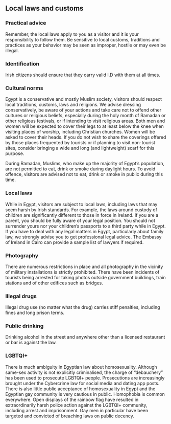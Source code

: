 ## Local laws and customs

### **Practical advice**

Remember, the local laws apply to you as a visitor and it is your responsibility to follow them. Be sensitive to local customs, traditions and practices as your behavior may be seen as improper, hostile or may even be illegal.

### **Identification**

Irish citizens should ensure that they carry valid I.D with them at all times.

### **Cultural norms**

Egypt is a conservative and mostly Muslim society, visitors should respect local traditions, customs, laws and religions. We advise dressing conservatively, be aware of your actions and take care not to offend other cultures or religious beliefs, especially during the holy month of Ramadan or other religious festivals, or if intending to visit religious areas. Both men and women will be expected to cover their legs to at least below the knee when visiting places of worship, including Christian churches. Women will be asked to cover their heads. If you do not wish to share the coverings offered by those places frequented by tourists or if planning to visit non-tourist sites, consider bringing a wide and long (and lightweight) scarf for this purpose.

During Ramadan, Muslims, who make up the majority of Egypt’s population, are not permitted to eat, drink or smoke during daylight hours. To avoid offence, visitors are advised not to eat, drink or smoke in public during this time.

### **Local laws**

While in Egypt, visitors are subject to local laws, including laws that may seem harsh by Irish standards. For example, the laws around custody of children are significantly different to those in force in Ireland. If you are a parent, you should be fully aware of your legal position. You should not surrender yours nor your children’s passports to a third party while in Egypt. If you have to deal with any legal matters in Egypt, particularly about family law, we strongly advise you to get professional legal advice. The Embassy of Ireland in Cairo can provide a sample list of lawyers if required.

### **Photography**

There are numerous restrictions in place and all photography in the vicinity of military installations is strictly prohibited. There have been incidents of tourists being arrested for taking photos outside government buildings, train stations and of other edifices such as bridges.

### **Illegal drugs**

Illegal drug use (no matter what the drug) carries stiff penalties, including fines and long prison terms.

### **Public drinking**

Drinking alcohol in the street and anywhere other than a licensed restaurant or bar is against the law.

### **LGBTQI+**

There is much ambiguity in Egyptian law about homosexuality. Although same-sex activity is not explicitly criminalised, the charge of “debauchery” has been used to prosecute LGBTQI+ people. Prosecutions are increasingly brought under the Cybercrime law for social media and dating app posts. There is also little public acceptance of homosexuality in Egypt and the Egyptian gay community is very cautious in public. Homophobia is common everywhere. Open displays of the rainbow flag have resulted in extraordinarily harsh police action against the LGBTQI+ community, including arrest and imprisonment. Gay men in particular have been targeted and convicted of breaching laws on public decency.